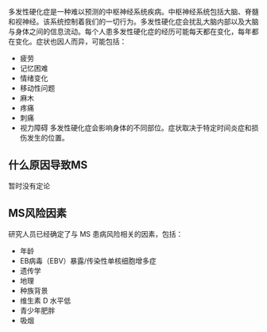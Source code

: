 多发性硬化症是一种难以预测的中枢神经系统疾病。中枢神经系统包括大脑、脊髓和视神经。该系统控制着我们的一切行为。多发性硬化症会扰乱大脑内部以及大脑与身体之间的信息流动。每个人患多发性硬化症的经历可能每天都在变化，每年都在变化。症状也因人而异，可能包括：
- 疲劳
- 记忆困难
- 情绪变化
- 移动性问题
- 麻木
- 疼痛
- 刺痛
- 视力障碍
多发性硬化症会影响身体的不同部位。症状取决于特定时间炎症和损伤发生的位置。

## 什么原因导致MS

暂时没有定论

## MS风险因素

研究人员已经确定了与 MS 患病风险相关的因素，包括： 
- 年龄
- EB病毒（EBV）暴露/传染性单核细胞增多症
- 遗传学
- 地理
- 种族背景
- 维生素 D 水平低
- 青少年肥胖
- 吸烟
